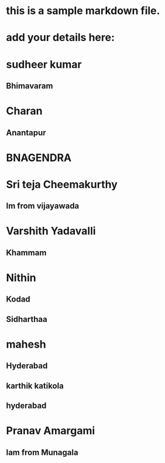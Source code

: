 # this is a sample markdown file. 
# add your details here: 
# sudheer kumar
## Bhimavaram
# Charan
## Anantapur
# BNAGENDRA
# Sri teja Cheemakurthy
## Im from vijayawada
# Varshith Yadavalli
## Khammam
# Nithin
## Kodad
## Sidharthaa
# mahesh
## Hyderabad
## karthik katikola
## hyderabad
# Pranav Amargami
## Iam from Munagala

